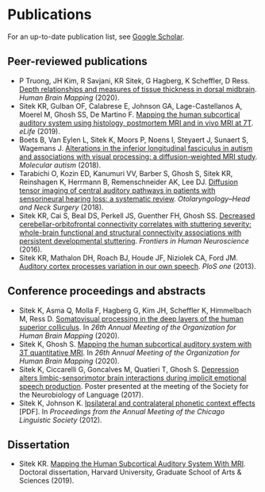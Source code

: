 # Publications
For an up-to-date publication list, see [Google Scholar](https://scholar.google.com/citations?hl=en&user=fNPFNhsAAAAJ).

## Peer-reviewed publications
- P Truong, JH Kim, R Savjani, KR Sitek, G Hagberg, K Scheffler, D Ress. [Depth relationships and measures of tissue thickness in dorsal midbrain](https://doi.org/10.1002/hbm.25185). _Human Brain Mapping_ (2020).
- Sitek KR, Gulban OF, Calabrese E, Johnson GA, Lage-Castellanos A, Moerel M, Ghosh SS, De Martino F. [Mapping the human subcortical auditory system using histology, postmortem MRI and in vivo MRI at 7T](https://doi.org/10.7554/eLife.48932). _eLife_ (2019).
- Boets B, Van Eylen L, Sitek K, Moors P, Noens I, Steyaert J, Sunaert S, Wagemans J. [Alterations in the inferior longitudinal fasciculus in autism and associations with visual processing: a diffusion-weighted MRI study](https://doi.org/10.1186/s13229-018-0188-6). _Molecular autism_ (2018).
- Tarabichi O, Kozin ED, Kanumuri VV, Barber S, Ghosh S, Sitek KR, Reinshagen K, Herrmann B, Remenschneider AK, Lee DJ. [Diffusion tensor imaging of central auditory pathways in patients with sensorineural hearing loss: a systematic review](https://doi.org/10.1177/0194599817739838). _Otolaryngology–Head and Neck Surgery_ (2018).
- Sitek KR, Cai S, Beal DS, Perkell JS, Guenther FH, Ghosh SS. [Decreased cerebellar-orbitofrontal connectivity correlates with stuttering severity: whole-brain functional and structural connectivity associations with persistent developmental stuttering](https://doi.org/10.3389/fnhum.2016.00190). _Frontiers in Human Neuroscience_ (2016).
- Sitek KR, Mathalon DH, Roach BJ, Houde JF, Niziolek CA, Ford JM. [Auditory cortex processes variation in our own speech](https://doi.org/10.1371/journal.pone.0082925). _PloS one_ (2013).

## Conference proceedings and abstracts
- Sitek K, Asma Q, Molla F, Hagberg G, Kim JH, Scheffler K, Himmelbach M, Ress D. [Somatovisual processing in the deep layers of the human superior colliculus](https://ww4.aievolution.com/hbm2001/index.cfm?do=abs.viewAbs&abs=3074). In _26th Annual Meeting of the Organization for Human Brain Mapping_ (2020).
- Sitek K, Ghosh S. [Mapping the human subcortical auditory system with 3T quantitative MRI](https://ww4.aievolution.com/hbm2001/index.cfm?do=abs.viewAbs&subView=1&abs=3154). In _26th Annual Meeting of the Organization for Human Brain Mapping_ (2020).
- Sitek K, Ciccarelli G, Goncalves M, Quatieri T, Ghosh S. [Depression alters limbic-sensorimotor brain interactions during implicit emotional speech production](https://doi.org/10.6084/m9.figshare.5554846.v1). Poster presented at the meeting of the Society for the Neurobiology of Language (2017).
- Sitek K, Johnson K. [Ipsilateral and contralateral phonetic context effects](https://scholar.harvard.edu/files/sitek/files/ksitek_phoneticcontexteffects.pdf) [PDF]. In _Proceedings from the Annual Meeting of the Chicago Linguistic Society_ (2012).

## Dissertation
- Sitek KR. [Mapping the Human Subcortical Auditory System With MRI](https://dash.harvard.edu/handle/1/42013097). Doctoral dissertation, Harvard University, Graduate School of Arts & Sciences (2019).
